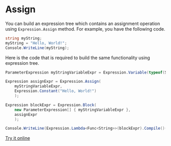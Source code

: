 # Assign

You can build an expression tree which contains an assignment operation using `Expression.Assign` method. For example, you have the following code.

```csharp
string myString;
myString = "Hello, World!";   
Console.WriteLine(myString);
```

Here is the code that is required to build the same functionality using expression tree. 

```csharp
ParameterExpression myStringVariableExpr = Expression.Variable(typeof(Stri

Expression assignExpr = Expression.Assign(
    myStringVariableExpr,
    Expression.Constant("Hello, World!")
    );

Expression blockExpr = Expression.Block(
    new ParameterExpression[] { myStringVariableExpr },
    assignExpr
    );

Console.WriteLine(Expression.Lambda<Func<String>>(blockExpr).Compile()());
```

[Try it online](https://dotnetfiddle.net/i7nmpN)